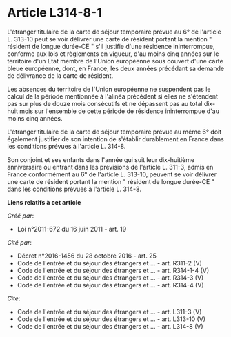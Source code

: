# Article L314-8-1

L'étranger titulaire de la carte de séjour temporaire prévue au 6° de l'article L. 313-10 peut se voir délivrer une carte de
résident portant la mention " résident de longue durée-CE " s'il justifie d'une résidence ininterrompue, conforme aux lois et
règlements en vigueur, d'au moins cinq années sur le territoire d'un Etat membre de l'Union européenne sous couvert d'une
carte bleue européenne, dont, en France, les deux années précédant sa demande de délivrance de la carte de résident. 

Les absences du territoire de l'Union européenne ne suspendent pas le calcul de la période mentionnée à l'alinéa précédent si
elles ne s'étendent pas sur plus de douze mois consécutifs et ne dépassent pas au total dix-huit mois sur l'ensemble de cette
période de résidence ininterrompue d'au moins cinq années. 

L'étranger titulaire de la carte de séjour temporaire prévue au même 6° doit également justifier de son intention de
s'établir durablement en France dans les conditions prévues à l'article L. 314-8. 

Son conjoint et ses enfants dans l'année qui suit leur dix-huitième anniversaire ou entrant dans les prévisions de l'article
L. 311-3, admis en France conformément au 6° de l'article L. 313-10, peuvent se voir délivrer une carte de résident portant
la mention " résident de longue durée-CE " dans les conditions prévues à l'article L. 314-8.

**Liens relatifs à cet article**

_Créé par_:

  - Loi n°2011-672 du 16 juin 2011 - art. 19

_Cité par_:

  - Décret n°2016-1456 du 28 octobre 2016 - art. 25
  - Code de l'entrée et du séjour des étrangers et ... - art. R311-2 (V)
  - Code de l'entrée et du séjour des étrangers et ... - art. R314-1-4 (V)
  - Code de l'entrée et du séjour des étrangers et ... - art. R314-3 (V)
  - Code de l'entrée et du séjour des étrangers et ... - art. R314-4 (V)

_Cite_:

  - Code de l'entrée et du séjour des étrangers et ... - art. L311-3 (V)
  - Code de l'entrée et du séjour des étrangers et ... - art. L313-10 (V)
  - Code de l'entrée et du séjour des étrangers et ... - art. L314-8 (V)
